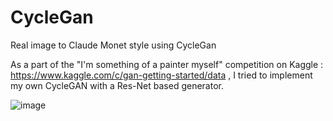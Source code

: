 # CycleGan
Real image to Claude Monet style using CycleGan

As a part of the "I'm something of a painter myself" competition on Kaggle : https://www.kaggle.com/c/gan-getting-started/data , I tried to implement my own CycleGAN with a Res-Net based generator.


![image](https://user-images.githubusercontent.com/44792930/136187826-0488e12e-211e-45ca-b06c-1288221d1c7a.png)
